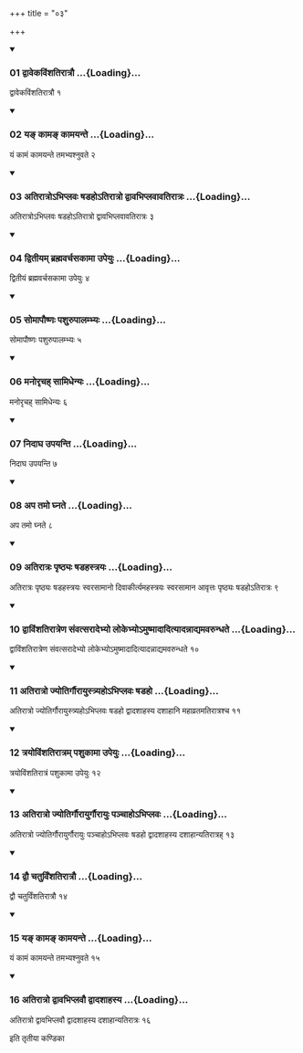 +++
title = "०३"

+++

<div class="js_include" includetitle="true" newlevelforh1="3" unfilled="" url="/vedAH_yajuH/taittirIyam/sUtram/ApastambaH/shrautam/vishvAsa-prastutiH/23/03/01_dvAvekaviMshatirAtrau.md">
<details open><summary><h3>01 द्वावेकविंशतिरात्रौ ...{Loading}...</h3></summary>

द्वावेकविंशतिरात्रौ १
</details>
</div>


<div class="js_include" includetitle="true" newlevelforh1="3" unfilled="" url="/vedAH_yajuH/taittirIyam/sUtram/ApastambaH/shrautam/vishvAsa-prastutiH/23/03/02_ya~N_kAma~N_kAmayante.md">
<details open><summary><h3>02 यङ् कामङ् कामयन्ते ...{Loading}...</h3></summary>

यं कामं कामयन्ते तमभ्यश्नुवते २
</details>
</div>


<div class="js_include" includetitle="true" newlevelforh1="3" unfilled="" url="/vedAH_yajuH/taittirIyam/sUtram/ApastambaH/shrautam/vishvAsa-prastutiH/23/03/03_atirAtro-bhiplavaH_ShaDaho-tirAtro_dvAvabhiplavAvatirAtraH.md">
<details open><summary><h3>03 अतिरात्रोऽभिप्लवः षडहोऽतिरात्रो द्वावभिप्लवावतिरात्रः ...{Loading}...</h3></summary>

अतिरात्रोऽभिप्लवः षडहोऽतिरात्रो द्वावभिप्लवावतिरात्रः ३
</details>
</div>


<div class="js_include" includetitle="true" newlevelforh1="3" unfilled="" url="/vedAH_yajuH/taittirIyam/sUtram/ApastambaH/shrautam/vishvAsa-prastutiH/23/03/04_dvitIyam_brahmavarchasakAmA_upeyuH.md">
<details open><summary><h3>04 द्वितीयम् ब्रह्मवर्चसकामा उपेयुः ...{Loading}...</h3></summary>

द्वितीयं ब्रह्मवर्चसकामा उपेयुः ४
</details>
</div>


<div class="js_include" includetitle="true" newlevelforh1="3" unfilled="" url="/vedAH_yajuH/taittirIyam/sUtram/ApastambaH/shrautam/vishvAsa-prastutiH/23/03/05_somApauShNaH_pashurupAlambhyaH.md">
<details open><summary><h3>05 सोमापौष्णः पशुरुपालम्भ्यः ...{Loading}...</h3></summary>

सोमापौष्णः पशुरुपालम्भ्यः ५
</details>
</div>


<div class="js_include" includetitle="true" newlevelforh1="3" unfilled="" url="/vedAH_yajuH/taittirIyam/sUtram/ApastambaH/shrautam/vishvAsa-prastutiH/23/03/06_manorRchah_sAmidhenyaH.md">
<details open><summary><h3>06 मनोरृचह् सामिधेन्यः ...{Loading}...</h3></summary>

मनोरृचह् सामिधेन्यः ६
</details>
</div>


<div class="js_include" includetitle="true" newlevelforh1="3" unfilled="" url="/vedAH_yajuH/taittirIyam/sUtram/ApastambaH/shrautam/vishvAsa-prastutiH/23/03/07_nidAgha_upayanti.md">
<details open><summary><h3>07 निदाघ उपयन्ति ...{Loading}...</h3></summary>

निदाघ उपयन्ति ७
</details>
</div>


<div class="js_include" includetitle="true" newlevelforh1="3" unfilled="" url="/vedAH_yajuH/taittirIyam/sUtram/ApastambaH/shrautam/vishvAsa-prastutiH/23/03/08_apa_tamo_ghnate.md">
<details open><summary><h3>08 अप तमो घ्नते ...{Loading}...</h3></summary>

अप तमो घ्नते ८
</details>
</div>


<div class="js_include" includetitle="true" newlevelforh1="3" unfilled="" url="/vedAH_yajuH/taittirIyam/sUtram/ApastambaH/shrautam/vishvAsa-prastutiH/23/03/09_atirAtraH_pRShThyaH_ShaDahastrayaH.md">
<details open><summary><h3>09 अतिरात्रः पृष्ठ्यः षडहस्त्रयः ...{Loading}...</h3></summary>

अतिरात्रः पृष्ठ्यः षडहस्त्रयः स्वरसामानो दिवाकीर्त्यमहस्त्रयः स्वरसामान आवृत्तः पृष्ठ्यः षडहोऽतिरात्रः ९
</details>
</div>


<div class="js_include" includetitle="true" newlevelforh1="3" unfilled="" url="/vedAH_yajuH/taittirIyam/sUtram/ApastambaH/shrautam/vishvAsa-prastutiH/23/03/10_dvAviMshatirAtreNa_saMvatsarAdebhyo_lokebhyo-muShmAdAdityAdannAdyamavarundhate.md">
<details open><summary><h3>10 द्वाविंशतिरात्रेण संवत्सरादेभ्यो लोकेभ्योऽमुष्मादादित्यादन्नाद्यमवरुन्धते ...{Loading}...</h3></summary>

द्वाविंशतिरात्रेण संवत्सरादेभ्यो लोकेभ्योऽमुष्मादादित्यादन्नाद्यमवरुन्धते १०
</details>
</div>


<div class="js_include" includetitle="true" newlevelforh1="3" unfilled="" url="/vedAH_yajuH/taittirIyam/sUtram/ApastambaH/shrautam/vishvAsa-prastutiH/23/03/11_atirAtro_jyotirgaurAyustryaho-bhiplavaH_ShaDaho.md">
<details open><summary><h3>11 अतिरात्रो ज्योतिर्गौरायुस्त्र्यहोऽभिप्लवः षडहो ...{Loading}...</h3></summary>

अतिरात्रो ज्योतिर्गौरायुस्त्र्यहोऽभिप्लवः षडहो द्वादशाहस्य दशाहानि महाव्रतमतिरात्रश्च ११
</details>
</div>


<div class="js_include" includetitle="true" newlevelforh1="3" unfilled="" url="/vedAH_yajuH/taittirIyam/sUtram/ApastambaH/shrautam/vishvAsa-prastutiH/23/03/12_trayoviMshatirAtram_pashukAmA_upeyuH.md">
<details open><summary><h3>12 त्रयोविंशतिरात्रम् पशुकामा उपेयुः ...{Loading}...</h3></summary>

त्रयोविंशतिरात्रं पशुकामा उपेयुः १२
</details>
</div>


<div class="js_include" includetitle="true" newlevelforh1="3" unfilled="" url="/vedAH_yajuH/taittirIyam/sUtram/ApastambaH/shrautam/vishvAsa-prastutiH/23/03/13_atirAtro_jyotirgaurAyurgaurAyuH_panchAho-bhiplavaH.md">
<details open><summary><h3>13 अतिरात्रो ज्योतिर्गौरायुर्गौरायुः पञ्चाहोऽभिप्लवः ...{Loading}...</h3></summary>

अतिरात्रो ज्योतिर्गौरायुर्गौरायुः पञ्चाहोऽभिप्लवः षडहो द्वादशाहस्य दशाहान्यतिरात्रह् १३
</details>
</div>


<div class="js_include" includetitle="true" newlevelforh1="3" unfilled="" url="/vedAH_yajuH/taittirIyam/sUtram/ApastambaH/shrautam/vishvAsa-prastutiH/23/03/14_dvau_chaturviMshatirAtrau.md">
<details open><summary><h3>14 द्वौ चतुर्विंशतिरात्रौ ...{Loading}...</h3></summary>

द्वौ चतुर्विंशतिरात्रौ १४
</details>
</div>


<div class="js_include" includetitle="true" newlevelforh1="3" unfilled="" url="/vedAH_yajuH/taittirIyam/sUtram/ApastambaH/shrautam/vishvAsa-prastutiH/23/03/15_ya~N_kAma~N_kAmayante.md">
<details open><summary><h3>15 यङ् कामङ् कामयन्ते ...{Loading}...</h3></summary>

यं कामं कामयन्ते तमभ्यश्नुवते १५
</details>
</div>


<div class="js_include" includetitle="true" newlevelforh1="3" unfilled="" url="/vedAH_yajuH/taittirIyam/sUtram/ApastambaH/shrautam/vishvAsa-prastutiH/23/03/16_atirAtro_dvAvabhiplavau_dvAdashAhasya.md">
<details open><summary><h3>16 अतिरात्रो द्वावभिप्लवौ द्वादशाहस्य ...{Loading}...</h3></summary>

अतिरात्रो द्वावभिप्लवौ द्वादशाहस्य दशाहान्यतिरात्रः १६
</details>
</div>



  
इति तृतीया कण्डिका 

